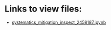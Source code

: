 # Links to view files:

* [systematics_mitigation_inspect_2458187.ipynb](https://nbviewer.jupyter.org/github/HERA-Team/H1C_IDR3_3_Notebooks/blob/main/systematics_mitigation_inspect/systematics_mitigation_inspect_2458187.ipynb)